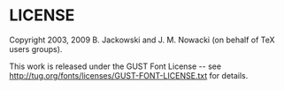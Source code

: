 # LICENSE #

Copyright 2003, 2009 B. Jackowski and J. M. Nowacki
(on behalf of TeX users groups).

This work is released under the GUST Font License --
see http://tug.org/fonts/licenses/GUST-FONT-LICENSE.txt
for details.